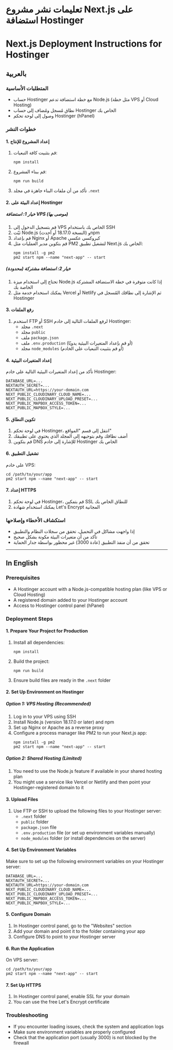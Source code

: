 # تعليمات نشر مشروع Next.js على استضافة Hostinger
# Next.js Deployment Instructions for Hostinger

## بالعربية

### المتطلبات الأساسية
- حساب Hostinger مع خطة استضافة تدعم Node.js (مثل خطة VPS أو Cloud Hosting)
- نطاق مُسجل ومُضاف إلى حساب Hostinger الخاص بك
- وصول إلى لوحة تحكم Hostinger (hPanel)

### خطوات النشر

#### 1. إعداد المشروع للإنتاج
1. قم بتثبيت كافة التبعيات:
   ```
   npm install
   ```
2. قم ببناء المشروع:
   ```
   npm run build
   ```
3. تأكد من أن ملفات البناء جاهزة في مجلد `.next`

#### 2. إعداد البيئة على Hostinger

##### خيار 1: استضافة VPS (موصى بها)
1. قم بتسجيل الدخول إلى VPS الخاص بك باستخدام SSH
2. ثبّت Node.js (النسخة 18.17.0 أو أحدث) وnpm
3. قم بإعداد Nginx أو Apache كبروكسي عكسي
4. قم بتكوين مدير العمليات مثل PM2 لتشغيل تطبيق Next.js الخاص بك:
   ```
   npm install -g pm2
   pm2 start npm --name "next-app" -- start
   ```

##### خيار 2: استضافة مشتركة (محدودة)
1. تحتاج إلى استخدام ميزة Node.js إذا كانت متوفرة في خطة الاستضافة المشتركة الخاصة بك
2. يمكنك استخدام خدمة مثل Vercel أو Netlify ثم الإشارة إلى نطاقك المُسجل في Hostinger

#### 3. رفع الملفات

1. استخدم FTP أو SSH لرفع الملفات التالية إلى خادم Hostinger:
   - مجلد `.next`
   - مجلد `public`
   - ملف `package.json`
   - ملف `.env.production` (أو قم بإعداد المتغيرات البيئية يدويًا)
   - مجلد `node_modules` (أو قم بتثبيت التبعيات على الخادم)

#### 4. إعداد المتغيرات البيئية

تأكد من إعداد المتغيرات البيئية التالية على خادم Hostinger:
```
DATABASE_URL=...
NEXTAUTH_SECRET=...
NEXTAUTH_URL=https://your-domain.com
NEXT_PUBLIC_CLOUDINARY_CLOUD_NAME=...
NEXT_PUBLIC_CLOUDINARY_UPLOAD_PRESET=...
NEXT_PUBLIC_MAPBOX_ACCESS_TOKEN=...
NEXT_PUBLIC_MAPBOX_STYLE=...
```

#### 5. تكوين النطاق

1. في لوحة تحكم Hostinger، انتقل إلى قسم "المواقع"
2. أضف نطاقك وقم بتوجيهه إلى المجلد الذي يحتوي على تطبيقك
3. قم بتكوين DNS للإشارة إلى خادم Hostinger الخاص بك

#### 6. تشغيل التطبيق

على خادم VPS:
```
cd /path/to/your/app
pm2 start npm --name "next-app" -- start
```

#### 7. إعداد HTTPS

1. في لوحة تحكم Hostinger، قم بتمكين SSL للنطاق الخاص بك
2. يمكنك استخدام شهادة Let's Encrypt المجانية

### استكشاف الأخطاء وإصلاحها

- إذا واجهت مشاكل في التحميل، تحقق من سجلات النظام والتطبيق
- تأكد من أن متغيرات البيئة مكونة بشكل صحيح
- تحقق من أن منفذ التطبيق (عادة 3000) غير محظور بواسطة جدار الحماية

---

## In English

### Prerequisites
- A Hostinger account with a Node.js-compatible hosting plan (like VPS or Cloud Hosting)
- A registered domain added to your Hostinger account
- Access to Hostinger control panel (hPanel)

### Deployment Steps

#### 1. Prepare Your Project for Production
1. Install all dependencies:
   ```
   npm install
   ```
2. Build the project:
   ```
   npm run build
   ```
3. Ensure build files are ready in the `.next` folder

#### 2. Set Up Environment on Hostinger

##### Option 1: VPS Hosting (Recommended)
1. Log in to your VPS using SSH
2. Install Node.js (version 18.17.0 or later) and npm
3. Set up Nginx or Apache as a reverse proxy
4. Configure a process manager like PM2 to run your Next.js app:
   ```
   npm install -g pm2
   pm2 start npm --name "next-app" -- start
   ```

##### Option 2: Shared Hosting (Limited)
1. You need to use the Node.js feature if available in your shared hosting plan
2. You might use a service like Vercel or Netlify and then point your Hostinger-registered domain to it

#### 3. Upload Files

1. Use FTP or SSH to upload the following files to your Hostinger server:
   - `.next` folder
   - `public` folder
   - `package.json` file
   - `.env.production` file (or set up environment variables manually)
   - `node_modules` folder (or install dependencies on the server)

#### 4. Set Up Environment Variables

Make sure to set up the following environment variables on your Hostinger server:
```
DATABASE_URL=...
NEXTAUTH_SECRET=...
NEXTAUTH_URL=https://your-domain.com
NEXT_PUBLIC_CLOUDINARY_CLOUD_NAME=...
NEXT_PUBLIC_CLOUDINARY_UPLOAD_PRESET=...
NEXT_PUBLIC_MAPBOX_ACCESS_TOKEN=...
NEXT_PUBLIC_MAPBOX_STYLE=...
```

#### 5. Configure Domain

1. In Hostinger control panel, go to the "Websites" section
2. Add your domain and point it to the folder containing your app
3. Configure DNS to point to your Hostinger server

#### 6. Run the Application

On VPS server:
```
cd /path/to/your/app
pm2 start npm --name "next-app" -- start
```

#### 7. Set Up HTTPS

1. In Hostinger control panel, enable SSL for your domain
2. You can use the free Let's Encrypt certificate

### Troubleshooting

- If you encounter loading issues, check the system and application logs
- Make sure environment variables are properly configured
- Check that the application port (usually 3000) is not blocked by the firewall 